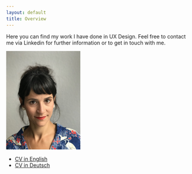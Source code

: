 ```yaml
---
layout: default
title: Overview
---
```


Here you can find my work I have done in UX Design.
Feel free to contact me via Linkedin for further information or to get in touch with me.

<img src="JuliaPolke_foto.jpg" alt="drawing" width="200"/>

- [CV in English](cv_english.html)
- [CV in Deutsch](cv_deutsch.html)